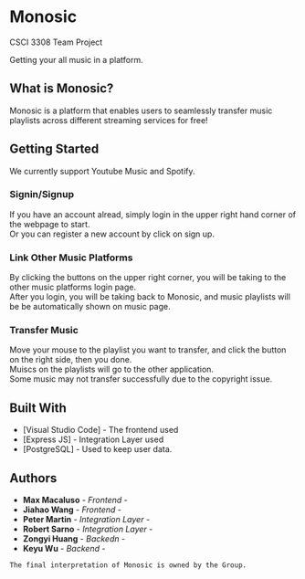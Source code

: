 # Monosic
CSCI 3308 Team Project<br />

Getting your all music in a platform.

## What is Monosic?

Monosic is a platform that enables users to seamlessly transfer music playlists across different streaming services for free!

## Getting Started

We currently support Youtube Music and Spotify.

### Signin/Signup

If you have an account alread, simply login in the upper right hand corner of the webpage to start.<br />
Or you can register a new account by click on sign up.

### Link Other Music Platforms

By clicking the buttons on the upper right corner, you will be taking to the other music platforms login page.<br />
After you login, you will be taking back to Monosic, and music playlists will be be automatically shown on music page.

### Transfer Music

Move your mouse to the playlist you want to transfer, and click the button on the right side, then you done.<br />
Muiscs on the playlists will go to the other application.<br />
Some music may not transfer successfully due to the copyright issue.<br />


## Built With

* [Visual Studio Code] - The frontend used
* [Express JS] - Integration Layer used
* [PostgreSQL] - Used to keep user data.


## Authors
* **Max Macaluso** - *Frontend* -       
* **Jiahao Wang** - *Frontend* - 
* **Peter Martin** - *Integration Layer* -       
* **Robert Sarno** - *Integration Layer* - 
* **Zongyi Huang** - *Backedn* -       
* **Keyu Wu** - *Backend* - 

```
The final interpretation of Monosic is owned by the Group.
```
